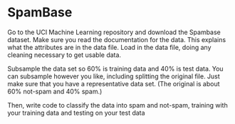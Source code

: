 # SpamBase

Go to the UCI Machine Learning repository and download the Spambase dataset. Make sure you read the documentation for the data. This explains what the attributes are in the data file. Load in the data file, doing any cleaning necessary to get usable data.

Subsample the data set so 60% is training data and 40% is test data. You can subsample however you like, including splitting the original file. Just make sure that you have a representative data set. (The original is about 60% not-spam and 40% spam.)

Then, write code to classify the data into spam and not-spam, training with your training data and testing on your test data
